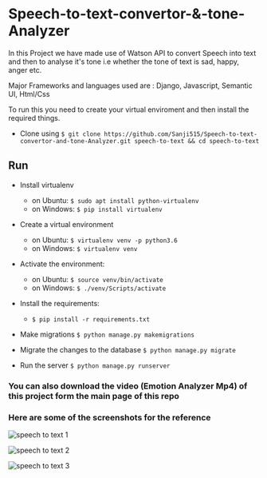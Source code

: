# Speech-to-text-convertor-&-tone-Analyzer
In this Project we have made use of Watson API to convert Speech into text and then to analyse it's tone i.e whether the tone of text is sad, happy, anger etc.

Major Frameworks and languages used are : Django, Javascript, Semantic UI, Html/Css

To run this you need to create your virtual enviroment and then install the required things.

* Clone using `$ git clone https://github.com/Sanji515/Speech-to-text-convertor-and-tone-Analyzer.git speech-to-text && cd speech-to-text`

## Run

* Install virtualenv
    - on Ubuntu: `$ sudo apt install python-virtualenv`
    - on Windows: `$ pip install virtualenv`
    
* Create a virtual environment
    - on Ubuntu: `$ virtualenv venv -p python3.6`
    - on Windows: `$ virtualenv venv`
    
* Activate the environment:
    - on Ubuntu: `$ source venv/bin/activate`
    - on Windows: `$ ./venv/Scripts/activate`
    
* Install the requirements:
    - `$ pip install -r requirements.txt`

* Make migrations `$ python manage.py makemigrations`
* Migrate the changes to the database `$ python manage.py migrate`
* Run the server `$ python manage.py runserver`


### You can also download the video (Emotion Analyzer Mp4) of this project form the main page of this repo
### Here are some of the screenshots for the reference

![speech to text 1](https://user-images.githubusercontent.com/37772172/47526961-34d59600-d856-11e8-8b6f-8f1aae634df7.png)


![speech to text 2](https://user-images.githubusercontent.com/37772172/47527138-a57cb280-d856-11e8-96c5-d47877e50f10.png)


![speech to text 3](https://user-images.githubusercontent.com/37772172/47527177-baf1dc80-d856-11e8-9c7b-07df87af1131.png)
